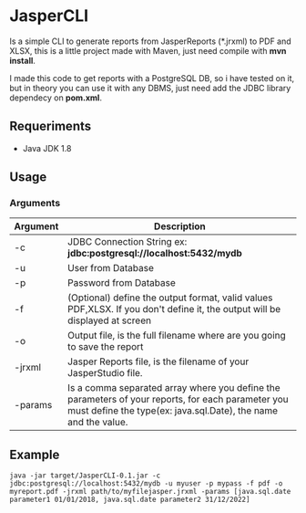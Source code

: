 # JasperCLI

Is a simple CLI to generate reports from JasperReports (*.jrxml) to PDF and XLSX, this is a little project made with Maven, just need compile with **mvn install**.

I made this code to get reports with a PostgreSQL DB, so i have tested on it, but in theory you can use it with any DBMS, just need add the JDBC library dependecy on **pom.xml**.

## Requeriments

- Java JDK 1.8

## Usage

### Arguments

Argument | Description
---------|------------
-c | JDBC Connection String ex: **jdbc:postgresql://localhost:5432/mydb**
-u | User from Database
-p | Password from Database
-f | (Optional) define the output format, valid values PDF,XLSX. If you don't define it, the output will be displayed at screen
-o | Output file, is the full filename where are you going to save the report
-jrxml | Jasper Reports file, is the filename of your JasperStudio file.
-params | Is a comma separated array where you define the parameters of your reports, for each parameter you must define the type(ex: java.sql.Date), the name and the value. 

## Example

```console
java -jar target/JasperCLI-0.1.jar -c jdbc:postgresql://localhost:5432/mydb -u myuser -p mypass -f pdf -o myreport.pdf -jrxml path/to/myfilejasper.jrxml -params [java.sql.date parameter1 01/01/2018, java.sql.date parameter2 31/12/2022]
```
